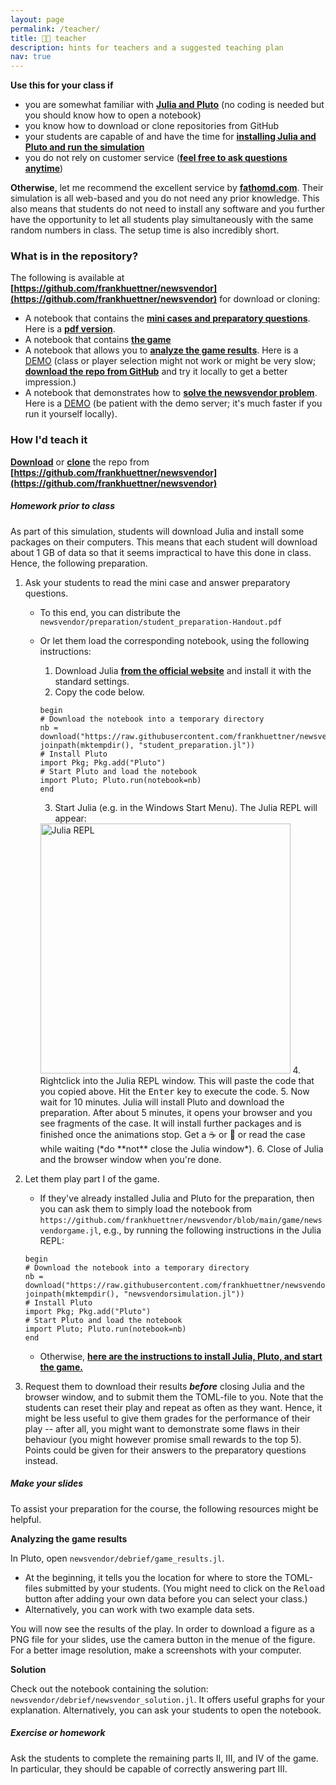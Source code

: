 ```yaml
---
layout: page
permalink: /teacher/
title: 🧑‍🏫 teacher
description: hints for teachers and a suggested teaching plan
nav: true
---
```

**Use this for your class if**
- you are somewhat familiar with **[Julia and Pluto](https://www.youtube.com/watch?v=OOjKEgbt8AI)** (no coding is needed but you should know how to open a notebook)
- you know how to download or clone repositories from GitHub
- your students are capable of and have the time for **[installing Julia and Pluto and run the simulation](../play)**
- you do not rely on customer service (**[feel free to ask questions anytime](https://github.com/frankhuettner/newsvendor/issues)**)

**Otherwise**, let me recommend the excellent service by **[fathomd.com](https://www.fathomd.com/nvg)**. Their simulation is all web-based and you do not need any prior knowledge. This also means that students do not need to install any software and you further have the opportunity to let all students play simultaneously with the same random numbers in class. The setup time is also incredibly short. 


### What is in the repository?
The following is available at **[https://github.com/frankhuettner/newsvendor](https://github.com/frankhuettner/newsvendor)** for download or cloning:
- A notebook that contains the **[mini cases and preparatory questions](https://github.com/frankhuettner/newsvendor/blob/main/preparation/student_preparation.jl)**. Here is a **[pdf version](https://github.com/frankhuettner/newsvendor/blob/main/preparation/student_preparation-Handout.pdf)**.
- A notebook that contains **[the game](https://github.com/frankhuettner/newsvendor/blob/main/game/newsvendorgame.jl)** 
- A notebook that allows you to **[analyze the game results](https://github.com/frankhuettner/newsvendor/blob/main/debrief/game_results.jl)**. Here is a [DEMO](https://debrief.newsvendor.games/game_results.html) (class or player selection might not work or might be very slow; **[download the repo from GitHub](https://github.com/frankhuettner/newsvendor)** and try it locally to get a better impression.)
- A notebook that demonstrates how to **[solve the newsvendor problem](https://github.com/frankhuettner/newsvendor/blob/main/debrief/newsvendor_solution.jl)**. Here is a [DEMO](https://debrief.newsvendor.games/newsvendor_solution.html) (be patient with the demo server; it's much faster if you run it yourself locally).

### How I'd teach it

**[Download](https://stackoverflow.com/a/6466993)** or **[clone](https://docs.github.com/en/repositories/creating-and-managing-repositories/cloning-a-repository)** the repo from **[https://github.com/frankhuettner/newsvendor](https://github.com/frankhuettner/newsvendor)**

##### Homework prior to class
As part of this simulation, students will download Julia and install some packages on their computers. This means that each student will download about 1 GB of data so that it seems impractical to have this done in class. Hence, the following preparation.
1. Ask your students to read the mini case and answer preparatory questions. 
    - To this end, you can distribute the `newsvendor/preparation/student_preparation-Handout.pdf`
    - Or let them load the corresponding notebook, using the following instructions:
        1. Download Julia **[from the official website](https://julialang.org/downloads/)** and install it with the standard settings.
        2. Copy the code below. 
        ```
        begin
        # Download the notebook into a temporary directory
        nb = download("https://raw.githubusercontent.com/frankhuettner/newsvendor/main/preparation/student_preparation.jl", joinpath(mktempdir(), "student_preparation.jl"))
        # Install Pluto
        import Pkg; Pkg.add("Pluto")
        # Start Pluto and load the notebook
        import Pluto; Pluto.run(notebook=nb)
        end
        ```
        3. Start Julia (e.g. in the Windows Start Menu). The Julia REPL will appear: 
        
        <img src="https://aws1.discourse-cdn.com/business5/uploads/julialang/original/3X/b/2/b210ef1688d324908e9217b8d413d54cdb5d8ded.png" alt="Julia REPL" width="400"/>
        4. Rightclick into the Julia REPL window. This will paste the code that you copied above. Hit the <kbd>Enter</kbd> key to execute the code.
        5. Now wait for 10 minutes. Julia will install Pluto and download the preparation. After about 5 minutes, it opens your browser and you see fragments of the case. It will install further packages and is finished once the animations stop. Get a ☕ or 🍵 or read the case while waiting (*do **not** close the Julia window*).
        6. Close of Julia and the browser window when you're done.


2. Let them play part I of the game. 
    - If they've already installed Julia and Pluto for the preparation, then you can ask them to simply load the notebook from `https://github.com/frankhuettner/newsvendor/blob/main/game/newsvendorgame.jl`, e.g., by running the following instructions in the Julia REPL:
    ```
    begin
    # Download the notebook into a temporary directory
    nb = download("https://raw.githubusercontent.com/frankhuettner/newsvendor/main/game/newsvendorgame.jl", joinpath(mktempdir(), "newsvendorsimulation.jl"))
    # Install Pluto
    import Pkg; Pkg.add("Pluto")
    # Start Pluto and load the notebook
    import Pluto; Pluto.run(notebook=nb)
    end
    ```
    - Otherwise, **[here are the instructions to install Julia, Pluto, and start the game.](https://www.newsvendor.games/play/)** 

3. Request them to download their results ***before*** closing Julia and the browser window, and to submit them the TOML-file to you.
Note that the students can reset their play and repeat as often as they want. Hence, it might be less useful to give them grades for the performance of their play -- after all, you might want to demonstrate some flaws in their behaviour (you might however promise small rewards to the top 5). Points could be given for their answers to the preparatory questions instead. 

##### Make your slides
To assist your preparation for the course, the following resources might be helpful.

**Analyzing the game results** 

In Pluto, open `newsvendor/debrief/game_results.jl`. 

- At the beginning, it tells you the location for where to store the TOML-files submitted by your students. (You might need to click on the <kbd>Reload</kbd> button after adding your own data before you can select your class.)
- Alternatively, you can work with two example data sets. 

You will now see the results of the play. In order to download a figure as a PNG file for your slides, use the camera button in the menue of the figure. For a better image resolution, make a screenshots with your computer.

**Solution** 

Check out the notebook containing the solution: `newsvendor/debrief/newsvendor_solution.jl`. It offers useful graphs for your explanation. Alternatively, you can ask your students to open the notebook.

##### Exercise or homework
Ask the students to complete the remaining parts II, III, and IV of the game. In particular, they should be capable of correctly answering part III.